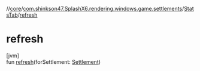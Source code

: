 //[core](../../../index.md)/[com.shinkson47.SplashX6.rendering.windows.game.settlements](../index.md)/[StatsTab](index.md)/[refresh](refresh.md)

# refresh

[jvm]\
fun [refresh](refresh.md)(forSettlement: [Settlement](../../com.shinkson47.SplashX6.game.cities/-settlement/index.md))
